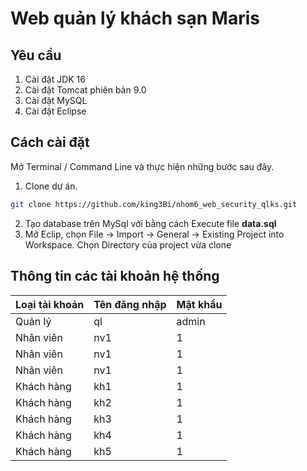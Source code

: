 # Web quản lý khách sạn Maris
## Yêu cầu
1. Cài đặt JDK 16
2. Cài đặt Tomcat phiên bản 9.0
3. Cài đặt MySQL
4. Cài đặt Eclipse
## Cách cài đặt 
Mở Terminal / Command Line và thực hiện những bước sau đây.
1. Clone dự án.
```bash
git clone https://github.com/king3Bi/nhom6_web_security_qlks.git
```
2. Tạo database trên MySql với bằng cách Execute file **data.sql**
3. Mở Eclip, chọn File -> Import -> General -> Existing Project into Workspace.
Chọn Directory của project vừa clone 

## Thông tin các tài khoản hệ thống
Loại tài khoản  | Tên đăng nhập | Mật khẩu
------------- | ------------- | -------------
Quản lý  | ql | admin
Nhân viên  | nv1 | 1
Nhân viên  | nv1 | 1
Nhân viên  | nv1 | 1
Khách hàng  | kh1 | 1
Khách hàng  | kh2 | 1
Khách hàng  | kh3 | 1
Khách hàng  | kh4 | 1
Khách hàng  | kh5 | 1
